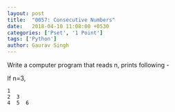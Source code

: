 ```yaml
---
layout: post
title:  "0057: Consecutive Numbers"
date:   2018-04-10 11:08:00 +0530
categories: ['Pset', '1 Point']
tags: ['Python']
author: Gaurav Singh
---
```

Write a computer program that reads n, prints following -

If n=3,

```
1
2  3
4  5  6
```

